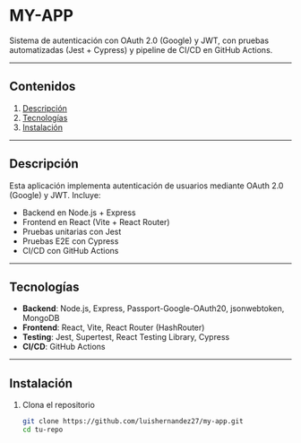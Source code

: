 # MY-APP

Sistema de autenticación con OAuth 2.0 (Google) y JWT, con pruebas automatizadas (Jest + Cypress) y pipeline de CI/CD en GitHub Actions.

---

##  Contenidos

1. [Descripción](#descripción)  
2. [Tecnologías](#tecnologías)  
3. [Instalación](#instalación)  

---

## Descripción

Esta aplicación implementa autenticación de usuarios mediante OAuth 2.0 (Google) y JWT. Incluye:

- Backend en Node.js + Express  
- Frontend en React (Vite + React Router)  
- Pruebas unitarias con Jest  
- Pruebas E2E con Cypress  
- CI/CD con GitHub Actions  

---

##  Tecnologías

- **Backend**: Node.js, Express, Passport-Google-OAuth20, jsonwebtoken, MongoDB  
- **Frontend**: React, Vite, React Router (HashRouter)  
- **Testing**: Jest, Supertest, React Testing Library, Cypress  
- **CI/CD**: GitHub Actions    

---

##  Instalación

1. Clona el repositorio  
   ```bash
   git clone https://github.com/luishernandez27/my-app.git
   cd tu-repo

